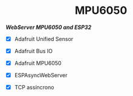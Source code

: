 <h1 align="center">MPU6050</h1>


***WebServer MPU6050 and ESP32***

- [x] Adafruit Unified Sensor
- [x] Adafruit Bus IO
- [x] Adafruit MPU6050
- [x] ESPAsyncWebServer
- [x] TCP assíncrono
 
